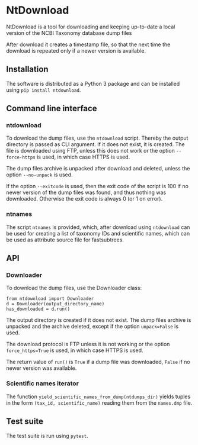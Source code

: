 # NtDownload

NtDownload is a tool for downloading and keeping up-to-date a local
version of the NCBI Taxonomy database dump files

After download it creates a timestamp file, so that the next time the download
is repeated only if a newer version is available.

## Installation

The software is distributed as a Python 3 package and can be installed
using ``pip install ntdownload``.

## Command line interface

### ntdownload

To download the dump files, use the ``ntdownload`` script. Thereby the
output directory is passed as CLI argument. If it does not exist, it is
created. The file is downloaded using FTP, unless this does not work
or the option ``--force-https`` is used, in which case HTTPS is used.

The dump files archive is unpacked after download and deleted, unless
the option ``--no-unpack`` is used.

If the option ``--exitcode`` is used, then the exit code of the script is 100
if no newer version of the dump files was found, and thus nothing was
downloaded. Otherwise the exit code is always 0 (or 1 on error).

### ntnames

The script ``ntnames`` is provided, which, after download using ``ntdownload``
can be used for creating a list of taxonomy IDs and scientific names,
which can be used as attribute source file for fastsubtrees.

## API

### Downloader

To download the dump files, use the Downloader class:
```
from ntdownload import Downloader
d = Downloader(output_directory_name)
has_downloaded = d.run()
```

The output directory is created if it does not exist. The dump files archive is
unpacked and the archive deleted, except if the option ``unpack=False``
is used.

The download protocol is FTP unless it is not working or the option
``force_https=True`` is used, in which case HTTPS is used.

The return value of ``run()`` is ``True`` if a dump file was downloaded,
``False`` if no newer version was available.

### Scientific names iterator

The function ``yield_scientific_names_from_dump(ntdumps_dir)``
yields tuples in the form ``(tax_id, scientific_name)`` reading
them from the ``names.dmp`` file.

## Test suite

The test suite is run using ``pytest``.
